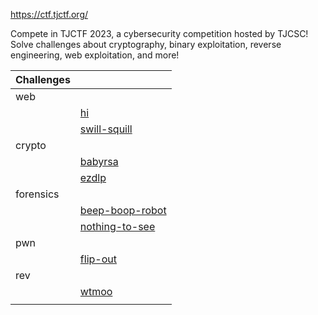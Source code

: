 https://ctf.tjctf.org/

Compete in TJCTF 2023, a cybersecurity competition hosted by TJCSC! Solve challenges about cryptography, binary exploitation, reverse engineering, web exploitation, and more!

| Challenges |                      |
|-------|---------------------------|
| web   |                           |
|       | [hi](web/hi)                |
|       | [swill-squill](web/swill-squill) |
| crypto  |                           |
|       | [babyrsa](crypto/babyrsa)                   |
|       | [ezdlp](crypto/ezdlp)                   |
| forensics  |                           |
|       | [beep-boop-robot](forensics/beep-boop-robot) |
|       | [nothing-to-see](forensics/nothing-to-see)  |
| pwn |                           |
|       | [flip-out](pwn/flip-out)            |
| rev   |
|       | [wtmoo](rev/wtmoo)           |
|       |                           |